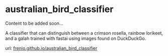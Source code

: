 # australian_bird_classifier

Content to be added soon...

A classifier that can distinguish between a crimson rosella, rainbow lorikeet, and a galah trained with fastai using images found on DuckDuckGo.

url: [frenio.github.io/australian_bird_classifier](https://frenio.github.io/australian_bird_classifier/#model)
